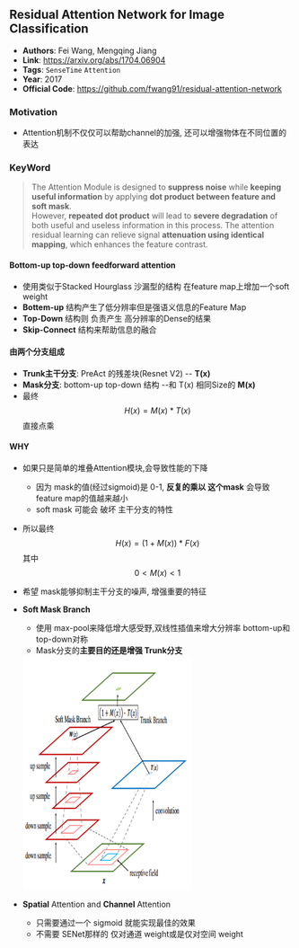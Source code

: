 ## Residual Attention Network for Image Classification

- **Authors**: Fei Wang, Mengqing Jiang
- **Link**: https://arxiv.org/abs/1704.06904
- **Tags**: `SenseTime` `Attention` 
- **Year**: 2017 
- **Official Code**: https://github.com/fwang91/residual-attention-network


### Motivation
- Attention机制不仅仅可以帮助channel的加强, 还可以增强物体在不同位置的表达   

###  KeyWord
> The
Attention Module is designed to **suppress noise** while **keeping useful information** by applying **dot product between feature and soft mask**.  
> However, **repeated dot product** will lead
to **severe degradation** of both useful and useless information
in this process. 
> The attention residual learning can relieve
signal **attenuation using identical mapping**, which enhances
the feature contrast. 

####  **Bottom-up top-down feedforward attention**
- 使用类似于Stacked Hourglass 沙漏型的结构 在feature map上增加一个soft weight  
- **Bottem-up** 结构产生了低分辨率但是强语义信息的Feature Map  
- **Top-Down** 结构则 负责产生 高分辨率的Dense的结果   
- **Skip-Connect** 结构来帮助信息的融合    
  
#### 由两个分支组成
- **Trunk主干分支**: PreAct 的残差块(Resnet V2)  -- **T(x)**
- **Mask分支**: bottom-up top-down 结构 --和 T(x) 相同Size的 **M(x)**
- 最终 $$H(x) = M(x)*T(x)$$ 直接点乘    
  
#### WHY
- 如果只是简单的堆叠Attention模块,会导致性能的下降
    - 因为 mask的值(经过sigmoid)是 0-1, **反复的乘以 这个mask** 会导致 feature map的值越来越小    
    - soft mask 可能会 破坏 主干分支的特性    
- 所以最终 $$H(x) = (1+M(x)) * F(x)$$ 其中 $$0<M(x)<1$$  
- 希望 mask能够抑制主干分支的噪声, 增强重要的特征  
  
- **Soft Mask Branch**
    - 使用 max-pool来降低增大感受野,双线性插值来增大分辨率 bottom-up和top-down对称   
    - Mask分支的**主要目的还是增强 Trunk分支**  
    <img src="IMAGE/Screenshot-20181022175409-424x590.png" alt="drawing" width="300"/>

- **Spatial** Attention and **Channel** Attention
    - 只需要通过一个 sigmoid 就能实现最佳的效果  
    - 不需要 SENet那样的 仅对通道 weight或是仅对空间 weight




